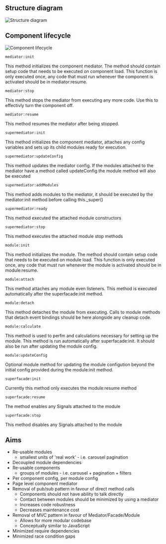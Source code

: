 Structure diagram
-----------------
![Structure diagram](https://raw.github.com/middric/BBC-Mediator-Facade-Module-pattern/master/structure_diagram.png)

Component lifecycle
-------------------
![Component lifecycle](https://raw.github.com/middric/BBC-Mediator-Facade-Module-pattern/master/component_lifecycle.png)

    mediator:init
This method initializes the component mediator. The method should contain setup code that needs to be executed on component load. This function is only executed once, any code that must run whenever the component is activated should be in mediator:resume.

    mediator:stop
This method stops the mediator from executing any more code. Use this to effectivly turn the component off.

    mediator:resume
This method resumes the mediator after being stopped.

    supermediator:init
This method initializes the component mediator, attaches any config variables and sets up its child modules ready for execution.
    
    supermediator:updateConfig
This method updates the mediator config. If the modules attached to the mediator have a method called updateConfig the module method will also be executed

    supermediator:addModules
This method adds modules to the mediator, it should be executed by the mediator:init method before calling this._super()

    supermediator:ready
This method executed the attached module constructors

    supermediator:stop
This method executes the attached module stop methods

    module:init
This method initializes the module. The method should contain setup code that needs to be executed on module load. This function is only executed once, any code that must run whenever the module is activated should be in module:resume.

    module:attach
This method attaches any module even listeners. This method is executed automatically after the superfacade:init method.

    module:detach
This method detaches the module from executing. Calls to module methods that detach event bindings should be here alongside any cleanup code.

    module:calculate
This method is used to perfm and calculations necessary for setting up the module. This method is run automatically after superfacade:init. It should also be run after updating the module config.

    module:updateConfig
Optional module method for updating the module configution beyond the initial config provided during the module:init method.

    superfacade:init
Currently this method only executes the module:resume method

    superfacade:resume
The method enables any Signals attached to the module

    superfacade:stop
This method disables any Signals attached to the module

Aims
----
*  Re-usable modules
    *  smallest units of 'real work' - i.e. carousel pagination
*  Decoupled module dependencies
*  Re-usable components
    *  groups of modules - i.e. carousel + pagination + filters
*  Per component config, per module config
*  Page level component mediator
*  Removal of pub/sub pattern in favour of direct method calls
    *  Components should not have ability to talk directly
    *  Contact between modules should be minimized by using a mediator
    *  Increases code robustness
    *  Decreases maintenance cost
*  Removal of MVC pattern in favour of Mediator/Facade/Module
    *  Allows for more modular codebase
    *  Conceptually similar to JavaScript
*  Minimized require dependencies
*  Minimized race condition gaps